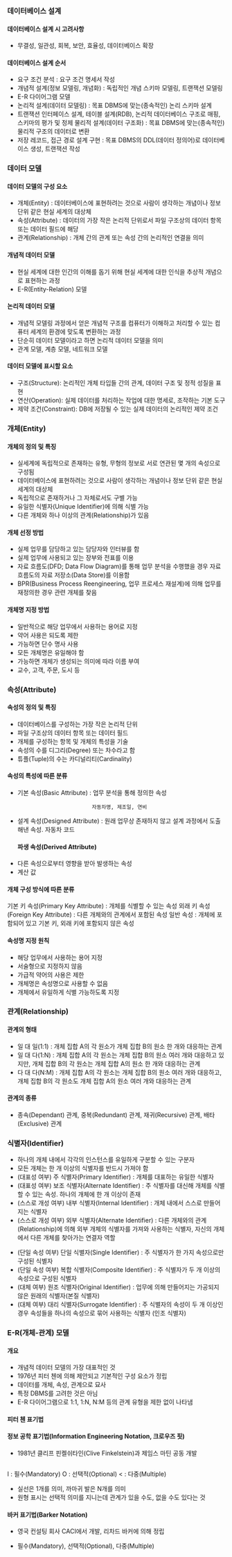 <h3 id="데이터베이스-설계">데이터베이스 설계</h3>
<h4 id="데이터베이스-설계-시-고려사항">데이터베이스 설계 시 고려사항</h4>
<ul>
<li>무결성, 일관성, 회복, 보안, 효율성, 데이터베이스 확장</li>
</ul>
<h4 id="데이터베이스-설계-순서">데이터베이스 설계 순서</h4>
<ul>
<li>요구 조건 분석 : 요구 조건 명세서 작성</li>
<li>개념적 설계(정보 모델링, 개념화)    : 독립적인 개념 스키마 모델링, 트랜잭션 모델링</li>
<li>E-R 다이어그램 모델 </li>
<li>논리적 설계(데이터 모델링) : 목표 DBMS에 맞는(종속적인) 논리 스키마 설계</li>
<li>트랜잭션 인터페이스 설계, 테이블 설계(RDB), 논리적 데이터베이스 구조로 매핑, 스키마의 평가 및 정제
물리적 설계(데이터 구조화) : 목표 DBMS에 맞는(종속적인) 물리적 구조의 데이터로 변환</li>
<li>저장 레코드, 접근 경로 설계
구현 : 목표 DBMS의 DDL(데이터 정의어)로 데이터베이스 생성, 트랜잭션 작성</li>
</ul>
<h3 id="데이터-모델">데이터 모델</h3>
<h4 id="데이터-모델의-구성-요소">데이터 모델의 구성 요소</h4>
<ul>
<li>개체(Entity) : 데이터베이스에 표현하려는 것으로 사람이 생각하는 개념이나 정보 단위 같은 현실 세계의 대상체</li>
<li>속성(Attribute) : 데이터의 가장 작은 논리적 단위로서 파일 구조상의 데이터 항목 또는 데이터 필드에 해당</li>
<li>관계(Relationship) : 개체 간의 관계 또는 속성 간의 논리적인 연결을 의미</li>
</ul>
<h4 id="개념적-데이터-모델">개념적 데이터 모델</h4>
<ul>
<li>현실 세계에 대한 인간의 이해를 돕기 위해 현실 세계에 대한 인식을 추상적 개념으로 표현하는 과정</li>
<li>E-R(Entity-Relation) 모델</li>
</ul>
<h4 id="논리적-데이터-모델">논리적 데이터 모델</h4>
<ul>
<li>개념적 모델링 과정에서 얻은 개념적 구조를 컴퓨터가 이해하고 처리할 수 있는 컴퓨터 세계의 환경에 맞도록 변환하는 과정</li>
<li>단순히 데이터 모델이라고 하면 논리적 데이터 모델을 의미</li>
<li>관계 모델, 계층 모델, 네트워크 모델</li>
</ul>
<h4 id="데이터-모델에-표시할-요소">데이터 모델에 표시할 요소</h4>
<ul>
<li>구조(Structure): 논리적인 개체 타입들 간의 관계, 데이터 구조 및 정적 성질을 표현</li>
<li>연산(Operation): 실제 데이터를 처리하는 작업에 대한 명세로, 조작하는 기본 도구</li>
<li>제약 조건(Constraint): DB에 저장될 수 있는 실제 데이터의 논리적인 제약 조건</li>
</ul>
<h3 id="개체entity">개체(Entity)</h3>
<h4 id="개체의-정의-및-특징">개체의 정의 및 특징</h4>
<ul>
<li>실세계에 독립적으로 존재하는 유형, 무형의 정보로 서로 연관된 몇 개의 속성으로 구성됨</li>
<li>데이터베이스에 표현하려는 것으로 사람이 생각하는 개념이나 정보 단위 같은 현실 세계의 대상체</li>
<li>독립적으로 존재하거나 그 자체로서도 구별 가능</li>
<li>유일한 식별자(Unique Identifier)에 의해 식별 가능</li>
<li>다른 개체와 하나 이상의 관계(Relationship)가 있음</li>
</ul>
<h4 id="개체-선정-방법">개체 선정 방법</h4>
<ul>
<li>실제 업무를 담당하고 있는 담당자와 인터뷰를 함</li>
<li>실제 업무에 사용되고 있는 장부와 전표를 이용</li>
<li>자료 흐름도(DFD; Data Flow Diagram)를 통해 업무 분석을 수행했을 경우 자료 흐름도의 자료 저장소(Data Store)를 이용함</li>
<li>BPR(Business Process Reengineering, 업무 프로세스 재설계)에 의해 업무를 재정의한 경우 관련 개체를 찾음</li>
</ul>
<h4 id="개체명-지정-방법">개체명 지정 방법</h4>
<ul>
<li>일반적으로 해당 업무에서 사용하는 용어로 지정</li>
<li>약어 사용은 되도록 제한</li>
<li>가능하면 단수 명사 사용</li>
<li>모든 개체명은 유일해야 함</li>
<li>가능하면 개체가 생성되는 의미에 따라 이름 부여</li>
<li>교수, 고객, 주문, 도시 등</li>
</ul>
<h3 id="속성attribute">속성(Attribute)</h3>
<h4 id="속성의-정의-및-특징">속성의 정의 및 특징</h4>
<ul>
<li>데이터베이스를 구성하는 가장 작은 논리적 단위</li>
<li>파일 구조상의 데이터 항목 또는 데이터 필드</li>
<li>개체를 구성하는 항목 및 개체의 특성을 기술</li>
<li>속성의 수를 디그리(Degree) 또는 차수라고 함 </li>
<li>튜플(Tuple)의 수는 카디널리티(Cardinality) </li>
</ul>
<h4 id="속성의-특성에-따른-분류">속성의 특성에 따른 분류</h4>
<ul>
<li>기본 속성(Basic Attribute) : 업무 분석을 통해 정의한 속성<pre><code>                        자동차명, 제조일, 연비</code></pre></li>
<li>설계 속성(Designed Attribute) : 원래 업무상 존재하지 않고 설계 과정에서 도출해낸 속성. 자동차 코드<h4 id="파생-속성derived-attribute">파생 속성(Derived Attribute)</h4>
</li>
<li>다른 속성으로부터 영향을 받아 발생하는 속성</li>
<li>계산 값</li>
</ul>
<h4 id="개체-구성-방식에-따른-분류">개체 구성 방식에 따른 분류</h4>
<p>기본 키 속성(Primary Key Attribute)    : 개체를 식별할 수 있는 속성
외래 키 속성(Foreign Key Attribute)    : 다른 개체와의 관계에서 포함된 속성
일반 속성 : 개체에 포함되어 있고 기본 키, 외래 키에 포함되지 않은 속성</p>
<h4 id="속성명-지정-원칙">속성명 지정 원칙</h4>
<ul>
<li>해당 업무에서 사용하는 용어 지정</li>
<li>서술형으로 지정하지 않음</li>
<li>가급적 약어의 사용은 제한</li>
<li>개체명은 속성명으로 사용할 수 없음</li>
<li>개체에서 유일하게 식별 가능하도록 지정</li>
</ul>
<h3 id="관계relationship">관계(Relationship)</h3>
<h4 id="관계의-형태">관계의 형태</h4>
<ul>
<li>일 대 일(1:1) : 개체 집합 A의 각 원소가 개체 집합 B의 원소 한 개와 대응하는 관계</li>
<li>일 대 다(1:N) : 개체 집합 A의 각 원소는 개체 집합 B의 원소 여러 개와 대응하고 있지만, 개체 집합 B의 각 원소는 개체 집합 A의 원소 한 개와 대응하는 관계</li>
<li>다 대 다(N:M) : 개체 집합 A의 각 원소는 개체 집합 B의 원소 여러 개와 대응하고, 개체 집합 B의 각 원소도 개체 집합 A의 원소 여러 개와 대응하는 관계</li>
</ul>
<h4 id="관계의-종류">관계의 종류</h4>
<ul>
<li>종속(Dependant) 관계, 중복(Redundant) 관계, 재귀(Recursive) 관계, 배타(Exclusive) 관계</li>
</ul>
<h3 id="식별자identifier">식별자(Identifier)</h3>
<ul>
<li>하나의 개체 내에서 각각의 인스턴스를 유일하게 구분할 수 있는 구분자</li>
<li>모든 개체는 한 개 이상의 식별자를 반드시 가져야 함</li>
<li>(대표성 여부) 주 식별자(Primary Identifier) : 개체를 대표하는 유일한 식별자</li>
<li>(대표성 여부) 보조 식별자(Alternate Identifier)    : 주 식별자를 대신해 개체를 식별할 수 있는 속성. 하나의 개체에 한 개 이상이 존재</li>
<li>(스스로 개성 여부) 내부 식별자(Internal Identifier) : 개체 내에서 스스로 만들어지는 식별자</li>
<li>(스스로 개성 여부) 외부 식별자(Alternate Identifier) : 다른 개체와의 관계(Relationship)에 의해 외부 개체의 식별자를 가져와 사용하는 식별자, 자신의 개체에서 다른 개체를 찾아가는 연결자 역할</li>
</ul>
<ul>
<li>(단일 속성 여부) 단일 식별자(Single Identifier) : 주 식별자가 한 가지 속성으로만 구성된 식별자</li>
<li>(단일 속성 여부) 복합 식별자(Composite Identifier) : 주 식별자가 두 개 이상의 속성으로 구성된 식별자</li>
<li>(대체 여부) 원조 식별자(Original Identifier) : 업무에 의해 만들어지는 가공되지 않은 원래의 식별자(본질 식별자)</li>
<li>(대체 여부) 대리 식별자(Surrogate Identifier) : 주 식별자의 속성이 두 개 이상인 경우 속성들을 하나의 속성으로 묶어 사용하는 식별자 (인조 식별자)</li>
</ul>
<h3 id="e-r개체-관계-모델">E-R(개체-관계) 모델</h3>
<h4 id="개요">개요</h4>
<ul>
<li>개념적 데이터 모델의 가장 대표적인 것</li>
<li>1976년 피터 첸에 의해 제안되고 기본적인 구성 요소가 정립</li>
<li>데이터를 개체, 속성, 관계으로 묘사</li>
<li>특정 DBMS를 고려한 것은 아님</li>
<li>E-R 다이어그램으로 1:1, 1:N, N:M 등의 관계 유형을 제한 없이 나타냄</li>
</ul>
<h4 id="피터-첸-표기법">피터 첸 표기법<img alt="" src="https://velog.velcdn.com/images/kimyongwook98/post/705388fb-c614-4995-95d5-d57a6fe8e1fd/image.PNG" /></h4>
<h4 id="정보-공학-표기법information-engineering-notation-크로우즈-핏">정보 공학 표기법(Information Engineering Notation, 크로우즈 핏)</h4>
<ul>
<li>1981년 클리프 핀켈쉬타인(Clive Finkelstein)과 제임스 마틴 공동 개발</li>
</ul>
<p><img alt="" src="https://velog.velcdn.com/images/kimyongwook98/post/b4c2fd94-68f9-41ba-85a5-5a868a4734a7/image.PNG" /></p>
<p>I : 필수(Mandatory)
O : 선택적(Optional)
&lt; : 다중(Multiple)</p>
<ul>
<li>실선은 1개를 의미, 까마귀 발은 N개를 의미</li>
<li>원형 표시는 선택적 의미를 지니는데 관계가 있을 수도, 없을 수도 있다는 것</li>
</ul>
<h4 id="바커-표기법barker-notation">바커 표기법(Barker Notation)</h4>
<ul>
<li><p>영국 컨설팅 회사 CACI에서 개발, 리차드 바커에 의해 정립
<img alt="" src="https://velog.velcdn.com/images/kimyongwook98/post/1ec77042-a10b-4688-a928-760d9292bd29/image.PNG" /></p>
</li>
<li><p>필수(Mandatory), 선택적(Optional), 다중(Multiple)</p>
</li>
</ul>